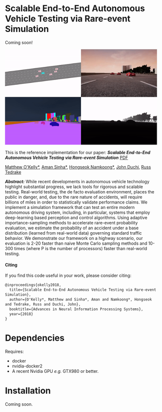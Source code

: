 # Scalable End-to-End Autonomous Vehicle Testing via Rare-event Simulation
Coming soon!
<p align="center">
  <img src="assets/RareSim.gif"/>
</p>


This is the reference implementation for our paper:
<em><b>Scalable End-to-End Autonomous Vehicle Testing via Rare-event Simulation</b></em>
[PDF](https://arxiv.org/abs/1811.00145)

[Matthew O'Kelly*](http://www.mokelly.net/), [Aman Sinha*](http://amansinha.org), [Hongseok Namkoong*](https://web.stanford.edu/~hnamk/), [John Duchi](http://stanford.edu/~jduchi/), [Russ Tedrake](https://groups.csail.mit.edu/locomotion/russt.html)

<em><b>Abstract:</b></em> While recent developments in autonomous vehicle technology highlight substantial progress, we lack tools for rigorous and scalable testing. Real-world testing, the de facto evaluation environment, places the public in danger, and, due to the rare nature of accidents, will require billions of miles in order to statistically validate performance claims. We implement a simulation framework that can test an entire modern autonomous driving system, including, in particular, systems that employ deep-learning based perception and control algorithms. Using adaptive importance-sampling methods to accelerate rare-event probability evaluation, we estimate the probability of an accident under a base distribution (learned from real-world data) governing standard traffic behavior. We demonstrate our framework on a highway scenario, our evaluation is 2-20 faster than naive Monte Carlo sampling methods and 10-300 times (where P is the number of processors) faster than real-world testing.

#### Citing

If you find this code useful in your work, please consider citing:

```
@inproceedings{okelly2018,
  title={Scalable End-to-End Autonomous Vehicle Testing via Rare-event Simulation},
  author={O'Kelly*, Matthew and Sinha*, Aman and Namkoong*, Hongseok and Tedrake, Russ and Duchi, John},
  booktitle={Advances in Neural Information Processing Systems},
  year={2018}
}

```

# Dependencies
Requires:
* docker
* nvidia-docker2
* A recent Nvidia GPU *e.g.* GTX980 or better.

# Installation
Coming soon.
